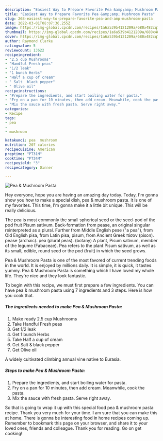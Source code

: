 ```yaml
---
description: "Easiest Way to Prepare Favorite Pea &amp;amp; Mushroom Pasta"
title: "Easiest Way to Prepare Favorite Pea &amp;amp; Mushroom Pasta"
slug: 268-easiest-way-to-prepare-favorite-pea-and-amp-mushroom-pasta
date: 2022-03-01T08:07:36.255Z
image: https://img-global.cpcdn.com/recipes/1a6a539b4121209a/680x482cq70/pea-mushroom-pasta-recipe-main-photo.jpg
thumbnail: https://img-global.cpcdn.com/recipes/1a6a539b4121209a/680x482cq70/pea-mushroom-pasta-recipe-main-photo.jpg
cover: https://img-global.cpcdn.com/recipes/1a6a539b4121209a/680x482cq70/pea-mushroom-pasta-recipe-main-photo.jpg
author: Raymond Clarke
ratingvalue: 5
reviewcount: 13622
recipeingredient:
- "2.5 cup Mushrooms"
- "Handful Fresh peas"
- "1/2 leak"
- "1 bunch Herbs"
- "Half a cup of cream"
- " Salt  black pepper"
- " Olive oil"
recipeinstructions:
- "Prepare the ingredients, and start boiling water for pasta."
- "Fry on a pan for 10 minutes, then add cream. Meanwhile, cook the pasta."
- "Mix the sauce with fresh pasta. Serve right away."
categories:
- Recipe
tags:
- pea
- 
- mushroom

katakunci: pea  mushroom 
nutrition: 207 calories
recipecuisine: American
preptime: "PT31M"
cooktime: "PT34M"
recipeyield: "3"
recipecategory: Dinner

---
```



![Pea &amp; Mushroom Pasta](https://img-global.cpcdn.com/recipes/1a6a539b4121209a/680x482cq70/pea-mushroom-pasta-recipe-main-photo.jpg)

Hey everyone, hope you are having an amazing day today. Today, I'm gonna show you how to make a special dish, pea &amp; mushroom pasta. It is one of my favorites. This time, I'm gonna make it a little bit unique. This will be really delicious.

The pea is most commonly the small spherical seed or the seed-pod of the pod fruit Pisum sativum. Back-formation from pease, an original singular reinterpreted as a plural. Further from Middle English pese (&#34;a pea&#34;), from Old English pisa, from Latin pisa, pisum, from Ancient Greek πίσον (píson). pease (archaic). pea (plural peas). (botany) A plant, Pisum sativum, member of the legume (Fabaceae). Pea refers to the plant Pisum sativum, as well as its small, edible, round seed or the pod (fruit) in which the seed grows.

Pea &amp; Mushroom Pasta is one of the most favored of current trending foods in the world. It is enjoyed by millions daily. It is simple, it is quick, it tastes yummy. Pea &amp; Mushroom Pasta is something which I have loved my whole life. They're nice and they look fantastic.


To begin with this recipe, we must first prepare a few ingredients. You can have pea &amp; mushroom pasta using 7 ingredients and 3 steps. Here is how you cook that.

<!--inarticleads1-->

##### The ingredients needed to make Pea &amp; Mushroom Pasta:

1. Make ready 2.5 cup Mushrooms
1. Take Handful Fresh peas
1. Get 1/2 leak
1. Get 1 bunch Herbs
1. Take Half a cup of cream
1. Get  Salt &amp; black pepper
1. Get  Olive oil


A widely cultivated climbing annual vine native to Eurasia. 

<!--inarticleads2-->

##### Steps to make Pea &amp; Mushroom Pasta:

1. Prepare the ingredients, and start boiling water for pasta.
1. Fry on a pan for 10 minutes, then add cream. Meanwhile, cook the pasta.
1. Mix the sauce with fresh pasta. Serve right away.




So that is going to wrap it up with this special food pea &amp; mushroom pasta recipe. Thank you very much for your time. I am sure that you can make this at home. There is gonna be interesting food in home recipes coming up. Remember to bookmark this page on your browser, and share it to your loved ones, friends and colleague. Thank you for reading. Go on get cooking!
